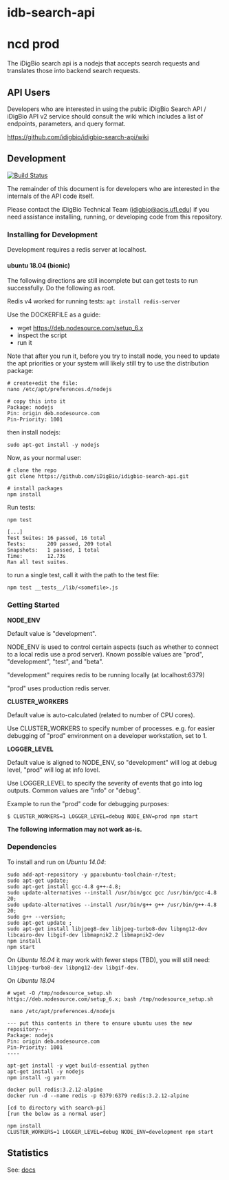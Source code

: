 # idb-search-api
# ncd prod

The iDigBio search api is a nodejs that accepts search requests and
translates those into backend search requests.

## API Users

Developers who are interested in using the public iDigBio Search API /
iDigBio API v2 service should consult the wiki which includes a list
of endpoints, parameters, and query format.

https://github.com/idigbio/idigbio-search-api/wiki

## Development

[![Build Status](https://travis-ci.com/iDigBio/idigbio-search-api.svg?branch=master)](https://travis-ci.com/iDigBio/idigbio-search-api)


The remainder of this document is for developers who are interested in
the internals of the API code itself.

Please contact the iDigBio Technical Team (idigbio@acis.ufl.edu) if you need assistance installing, running, or developing code from this repository.

### Installing for Development

Development requires a redis server at localhost.


#### ubuntu 18.04 (bionic)

The following directions are still incomplete but can get tests to run successfully. Do the following as root.

Redis v4 worked for running tests: `apt install redis-server`

Use the DOCKERFILE as a guide:

* wget https://deb.nodesource.com/setup_6.x
* inspect the script
* run it

Note that after you run it, before you try to install node, you need to update the apt priorities or your system will likely still try to use the distribution package:

```
# create+edit the file:
nano /etc/apt/preferences.d/nodejs

# copy this into it
Package: nodejs
Pin: origin deb.nodesource.com
Pin-Priority: 1001
```

then install nodejs:

```
sudo apt-get install -y nodejs
```


Now, as your normal user:

```
# clone the repo
git clone https://github.com/iDigBio/idigbio-search-api.git

# install packages
npm install

```

Run tests: 

```
npm test

[...]
Test Suites: 16 passed, 16 total
Tests:       209 passed, 209 total
Snapshots:   1 passed, 1 total
Time:        12.73s
Ran all test suites.
```

to run a single test, call it with the path to the test file:

```
npm test __tests__/lib/<somefile>.js
```


### Getting Started

**NODE_ENV**

Default value is "development".

NODE_ENV is used to control certain aspects (such as whether to connect
to a local redis use a prod server).
Known possible values are "prod", "development", "test", and "beta".

"development" requires redis to be running locally (at localhost:6379)

"prod" uses production redis server.

**CLUSTER_WORKERS**

Default value is auto-calculated (related to number of CPU cores).

Use CLUSTER_WORKERS to specify number of processes.  e.g. for easier debugging
of "prod" environment on a developer workstation, set to 1.

**LOGGER_LEVEL**

Default value is aligned to NODE_ENV, so "development" will log at debug
level, "prod" will log at info lovel.

Use LOGGER_LEVEL to specify the severity of events that go into log outputs.
Common values are "info" or "debug".

Example to run the "prod" code for debugging purposes:

```$ CLUSTER_WORKERS=1 LOGGER_LEVEL=debug NODE_ENV=prod npm start```



**The following information may not work as-is.**

### Dependencies

To install and run on *Ubuntu 14.04*:
```
sudo add-apt-repository -y ppa:ubuntu-toolchain-r/test;
sudo apt-get update;
sudo apt-get install gcc-4.8 g++-4.8;
sudo update-alternatives --install /usr/bin/gcc gcc /usr/bin/gcc-4.8 20;
sudo update-alternatives --install /usr/bin/g++ g++ /usr/bin/g++-4.8 20;
sudo g++ --version;
sudo apt-get update ;
sudo apt-get install libjpeg8-dev libjpeg-turbo8-dev libpng12-dev libcairo-dev libgif-dev libmapnik2.2 libmapnik2-dev
npm install
npm start
```

On *Ubuntu 16.04* it may work with fewer steps (TBD), you will still need:
`libjpeg-turbo8-dev libpng12-dev libgif-dev`.

On *Ubuntu 18.04* 

```
# wget -O /tmp/nodesource_setup.sh https://deb.nodesource.com/setup_6.x; bash /tmp/nodesource_setup.sh

 nano /etc/apt/preferences.d/nodejs

--- put this contents in there to ensure ubuntu uses the new repository---
Package: nodejs
Pin: origin deb.nodesource.com
Pin-Priority: 1001
----

apt-get install -y wget build-essential python
apt-get install -y nodejs
npm install -g yarn

docker pull redis:3.2.12-alpine
docker run -d --name redis -p 6379:6379 redis:3.2.12-alpine

[cd to directory with search-pi]
[run the below as a normal user]

npm install
CLUSTER_WORKERS=1 LOGGER_LEVEL=debug NODE_ENV=development npm start
```
## Statistics

See: [docs](https://github.com/iDigBio/idigbio-search-api/blob/master/src/docs/)
